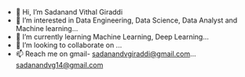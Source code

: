 - 👋 Hi, I’m Sadanand Vithal Giraddi
- 👀 I’m interested in Data Engineering, Data Science, Data Analyst and Machine learning...
- 🌱 I’m currently learning Machine Learning, Deep Learning...
- 💞️ I’m looking to collaborate on ...
- 📫 Reach me on gmail- sadanandvgiraddi@gmail.com... sadanandvg14@gmail.com

<!---
saduabhi/saduabhi is a ✨ special ✨ repository because its `README.md` (this file) appears on your GitHub profile.
You can click the Preview link to take a look at your changes.
--->
